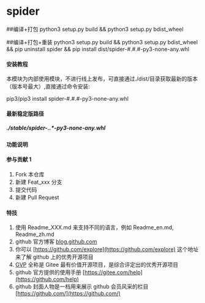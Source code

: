 <!--
 * @Descripttion: 
 * @version: 
-->
# spider

##编译+打包
python3 setup.py build && python3 setup.py bdist_wheel

##编译+打包+重装
python3 setup.py build && python3 setup.py bdist_wheel && pip uninstall spider && pip install dist/spider-#.#.#-py3-none-any.whl

#### 安装教程   
本模块为内部使用模块，不进行线上发布，可直接通过./dist/目录获取最新的版本（版本号最大）,直接通过命令安装:   

pip3/pip3 install spider-#.#.#-py3-none-any.whl

#### 最新稳定版路径  
##### ./stable/spider-*.*.*-py3-none-any.whl

#### 功能说明  



#### 参与贡献 1

1.  Fork 本仓库
2.  新建 Feat_xxx 分支
3.  提交代码
4.  新建 Pull Request


#### 特技

1.  使用 Readme\_XXX.md 来支持不同的语言，例如 Readme\_en.md, Readme\_zh.md
2.  github 官方博客 [blog.github.com](https://blog.github.com)
3.  你可以 [https://github.com/explore](https://github.com/explore) 这个地址来了解 github 上的优秀开源项目
4.  [GVP](https://github.com/gvp) 全称是 Gitee 最有价值开源项目，是综合评定出的优秀开源项目
5.  github 官方提供的使用手册 [https://gitee.com/help](https://github.com/help)
6.  github 封面人物是一档用来展示 github 会员风采的栏目 [https://github.com/](https://github.com/)
